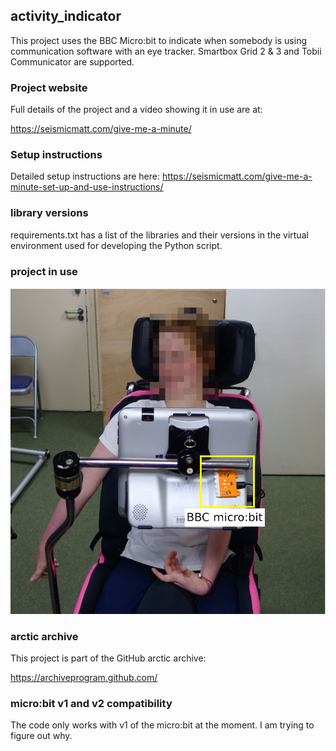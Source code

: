 ## activity_indicator

This project uses the BBC Micro:bit to indicate when somebody is using communication software with an eye tracker. Smartbox Grid 2 & 3 and Tobii Communicator are supported.

### Project website

Full details of the project and a video showing it in use are at:

 <https://seismicmatt.com/give-me-a-minute/>

### Setup instructions

Detailed setup instructions are here:
<https://seismicmatt.com/give-me-a-minute-set-up-and-use-instructions/>

### library versions

requirements.txt has a list of the libraries and their versions in the virtual environment used for developing the Python script.

### project in use

![activity_indicator in use](/docs/readme_docs/testing.jpg)

### arctic archive

This project is part of the GitHub arctic archive:

<https://archiveprogram.github.com/>

### micro:bit v1 and v2 compatibility

The code only works with v1 of the micro:bit at the moment. I am trying to
figure out why.
